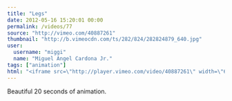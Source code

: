 ```yaml
---
title: "Legs"
date: 2012-05-16 15:20:01 00:00
permalink: /videos/77
source: "http://vimeo.com/40887261"
thumbnail: "http://b.vimeocdn.com/ts/282/824/282824879_640.jpg"
user:
  username: "miggi"
  name: "Miguel Angel Cardona Jr."
tags: ["animation"]
html: "<iframe src=\"http://player.vimeo.com/video/40887261\" width=\"640\" height=\"360\" frameborder=\"0\" webkitallowfullscreen mozallowfullscreen allowfullscreen></iframe>"
---
```


Beautiful 20 seconds of animation.